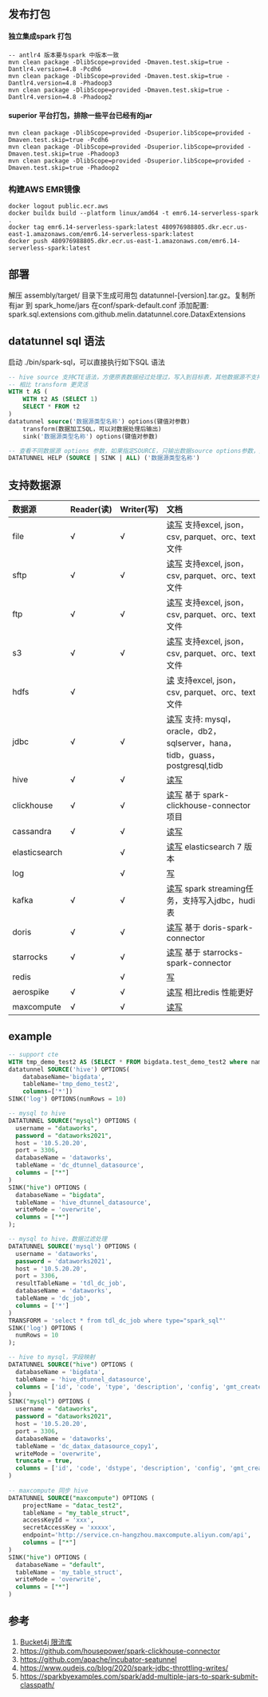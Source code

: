 ## 发布打包

#### 独立集成spark 打包
```
-- antlr4 版本要与spark 中版本一致
mvn clean package -DlibScope=provided -Dmaven.test.skip=true -Dantlr4.version=4.8 -Pcdh6
mvn clean package -DlibScope=provided -Dmaven.test.skip=true -Dantlr4.version=4.8 -Phadoop3
mvn clean package -DlibScope=provided -Dmaven.test.skip=true -Dantlr4.version=4.8 -Phadoop2
```

#### superior 平台打包，排除一些平台已经有的jar
```
mvn clean package -DlibScope=provided -Dsuperior.libScope=provided -Dmaven.test.skip=true -Pcdh6
mvn clean package -DlibScope=provided -Dsuperior.libScope=provided -Dmaven.test.skip=true -Phadoop3
mvn clean package -DlibScope=provided -Dsuperior.libScope=provided -Dmaven.test.skip=true -Phadoop2
```

### 构建AWS EMR镜像
```
docker logout public.ecr.aws
docker buildx build --platform linux/amd64 -t emr6.14-serverless-spark .
docker tag emr6.14-serverless-spark:latest 480976988805.dkr.ecr.us-east-1.amazonaws.com/emr6.14-serverless-spark:latest
docker push 480976988805.dkr.ecr.us-east-1.amazonaws.com/emr6.14-serverless-spark:latest
```


## 部署

解压 assembly/target/ 目录下生成可用包 datatunnel-[version].tar.gz。复制所有jar 到 spark_home/jars 
在conf/spark-default.conf 添加配置: spark.sql.extensions com.github.melin.datatunnel.core.DataxExtensions

## datatunnel sql 语法

启动 ./bin/spark-sql，可以直接执行如下SQL 语法

```sql
-- hive source 支持CTE语法，方便原表数据经过处理过，写入到目标表，其他数据源不支持CTE 语法。
-- 相比 transform 更灵活
WITH t AS (
    WITH t2 AS (SELECT 1)
    SELECT * FROM t2
)
datatunnel source('数据源类型名称') options(键值对参数) 
    transform(数据加工SQL，可以对数据处理后输出)
    sink('数据源类型名称') options(键值对参数)
```

```sql
-- 查看不同数据源 options 参数，如果指定SOURCE，只输出数据source options参数，如果指定SINK，只输出数据sink options参数。如果输出为空，说明不支持source或者sink
DATATUNNEL HELP (SOURCE | SINK | ALL) ('数据源类型名称')

```

## 支持数据源

| 数据源           | Reader(读) | Writer(写)    | 文档                                                                               |
|:--------------|:----------| :------      |:---------------------------------------------------------------------------------|
| file          | √         | √            | [读写](doc/file.md) 支持excel, json，csv, parquet、orc、text 文件                          |
| sftp          | √         | √            | [读写](doc/sftp.md) 支持excel, json，csv, parquet、orc、text 文件                         |                       
| ftp           | √         | √            | [读写](doc/ftp.md)  支持excel, json，csv, parquet、orc、text 文件                         |
| s3            | √         | √            | [读写](doc/s3.md)  支持excel, json，csv, parquet、orc、text 文件                          |
| hdfs          | √         |              | [读](doc/hdfs.md) 支持excel, json，csv, parquet、orc、text 文件                          |
| jdbc          | √         | √            | [读写](doc/jdbc.md) 支持: mysql，oracle，db2，sqlserver，hana，tidb，guass，postgresql,tidb |
| hive          | √         | √            | [读写](doc/hive.md)                                                                |
| clickhouse    | √         | √            | [读写](doc/clickhouse.md) 基于 spark-clickhouse-connector 项目                         |
| cassandra     | √         | √            | [读写](doc/cassandra.md)                                                           |
| elasticsearch |           | √            | [读写](doc/elasticsearch.md) elasticsearch 7 版本                                    |
| log           |           | √            | [写](doc/log.md)                                                                  |
| kafka         | √         | √            | [读写](doc/kafka.md) spark streaming任务，支持写入jdbc，hudi表                              |
| doris         | √         | √            | [读写](doc/doris.md) 基于 doris-spark-connector                                      |
| starrocks     | √         | √            | [读写](doc/starrocks.md) 基于 starrocks-spark-connector                              |
| redis         |           | √            | [写](doc/redis.md)                                                                |
| aerospike     | √         | √            | [读写](doc/aerospike.md) 相比redis 性能更好                                              |
| maxcompute    | √         | √            | [读写](doc/maxcompute.md)                                            |

## example
```sql
-- support cte
WITH tmp_demo_test2 AS (SELECT * FROM bigdata.test_demo_test2 where name is not null)
datatunnel SOURCE('hive') OPTIONS(
    databaseName='bigdata',
    tableName='tmp_demo_test2',
    columns=['*'])
SINK('log') OPTIONS(numRows = 10)

-- mysql to hive
DATATUNNEL SOURCE("mysql") OPTIONS (
  username = "dataworks",
  password = "dataworks2021",
  host = '10.5.20.20',
  port = 3306,
  databaseName = 'dataworks',
  tableName = 'dc_dtunnel_datasource',
  columns = ["*"]
)
SINK("hive") OPTIONS (
  databaseName = "bigdata",
  tableName = 'hive_dtunnel_datasource',
  writeMode = 'overwrite',
  columns = ["*"]
);

-- mysql to hive，数据过滤处理
DATATUNNEL SOURCE('mysql') OPTIONS (
  username = 'dataworks',
  password = 'dataworks2021',
  host = '10.5.20.20',
  port = 3306,
  resultTableName = 'tdl_dc_job',
  databaseName = 'dataworks',
  tableName = 'dc_job',
  columns = ['*']
)
TRANSFORM = 'select * from tdl_dc_job where type="spark_sql"'
SINK('log') OPTIONS (
  numRows = 10
);

-- hive to mysql，字段映射
DATATUNNEL SOURCE("hive") OPTIONS (
  databaseName = 'bigdata',
  tableName = 'hive_dtunnel_datasource',
  columns = ['id', 'code', 'type', 'description', 'config', 'gmt_created', 'gmt_modified', 'creater', 'modifier']
)
SINK("mysql") OPTIONS (
  username = "dataworks",
  password = "dataworks2021",
  host = '10.5.20.20',
  port = 3306,
  databaseName = 'dataworks',
  tableName = 'dc_datax_datasource_copy1',
  writeMode = 'overwrite',
  truncate = true,
  columns = ['id', 'code', 'dstype', 'description', 'config', 'gmt_created', 'gmt_modified', 'creater', 'modifier']
)
    
-- maxcompute 同步 hive
DATATUNNEL SOURCE("maxcompute") OPTIONS (
    projectName = "datac_test2",
    tableName = "my_table_struct",
    accessKeyId = 'xxx',
    secretAccessKey = 'xxxxx',
    endpoint='http://service.cn-hangzhou.maxcompute.aliyun.com/api',
    columns = ["*"]
)
SINK("hive") OPTIONS (
  databaseName = "default",
  tableName = 'my_table_struct',
  writeMode = 'overwrite',
  columns = ["*"]
)
```

## 参考

1. [Bucket4j 限流库](https://github.com/vladimir-bukhtoyarov/bucket4j)
2. https://github.com/housepower/spark-clickhouse-connector
3. https://github.com/apache/incubator-seatunnel
4. https://www.oudeis.co/blog/2020/spark-jdbc-throttling-writes/
5. https://sparkbyexamples.com/spark/add-multiple-jars-to-spark-submit-classpath/

